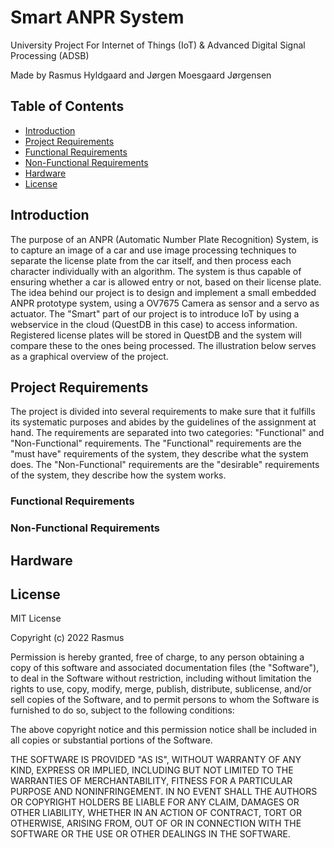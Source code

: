 # Smart ANPR System
University Project For Internet of Things (IoT) &amp; Advanced Digital Signal Processing (ADSB)

Made by Rasmus Hyldgaard and Jørgen Moesgaard Jørgensen

## Table of Contents
* [Introduction](#introduction)
* [Project Requirements](#project-requirements)
* [Functional Requirements](##functional-requirements)
* [Non-Functional Requirements](##non-functional-requirements)
* [Hardware](#hardware)
* [License](#license)
<!-- * [License](#license) -->

## Introduction
The purpose of an ANPR (Automatic Number Plate Recognition) System, is to capture an image of a car and use image processing techniques to separate
the license plate from the car itself, and then process each character individually with an algorithm. The system is thus capable of ensuring whether a car is allowed entry or not, based on their license plate. The idea behind our project is to design and implement a small embedded ANPR prototype system, using a OV7675 Camera as sensor and a servo as actuator. The "Smart" part of our project is to introduce IoT by using a webservice in the cloud (QuestDB in this case) to access information. Registered license plates will be stored in QuestDB and the system will compare these to the ones being processed. The illustration below serves as a graphical overview of the project.



## Project Requirements
The project is divided into several requirements to make sure that it fulfills its systematic purposes and abides by the guidelines of the assignment at hand.
The requirements are separated into two categories: "Functional" and "Non-Functional" requirements. The "Functional" requirements are the "must have" requirements of the system, they describe what the system does. The "Non-Functional" requirements are the "desirable" requirements of the system, they describe how the system works.

### Functional Requirements

### Non-Functional Requirements

## Hardware

## License
MIT License

Copyright (c) 2022 Rasmus

Permission is hereby granted, free of charge, to any person obtaining a copy
of this software and associated documentation files (the "Software"), to deal
in the Software without restriction, including without limitation the rights
to use, copy, modify, merge, publish, distribute, sublicense, and/or sell
copies of the Software, and to permit persons to whom the Software is
furnished to do so, subject to the following conditions:

The above copyright notice and this permission notice shall be included in all
copies or substantial portions of the Software.

THE SOFTWARE IS PROVIDED "AS IS", WITHOUT WARRANTY OF ANY KIND, EXPRESS OR
IMPLIED, INCLUDING BUT NOT LIMITED TO THE WARRANTIES OF MERCHANTABILITY,
FITNESS FOR A PARTICULAR PURPOSE AND NONINFRINGEMENT. IN NO EVENT SHALL THE
AUTHORS OR COPYRIGHT HOLDERS BE LIABLE FOR ANY CLAIM, DAMAGES OR OTHER
LIABILITY, WHETHER IN AN ACTION OF CONTRACT, TORT OR OTHERWISE, ARISING FROM,
OUT OF OR IN CONNECTION WITH THE SOFTWARE OR THE USE OR OTHER DEALINGS IN THE
SOFTWARE.


